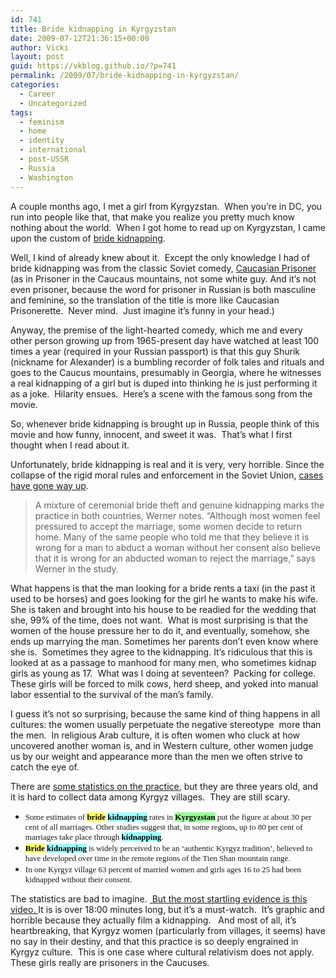```yaml
---
id: 741
title: Bride kidnapping in Kyrgyzstan
date: 2009-07-12T21:36:15+00:00
author: Vicki
layout: post
guid: https://vkblog.github.io/?p=741
permalink: /2009/07/bride-kidnapping-in-kyrgyzstan/
categories:
  - Career
  - Uncategorized
tags:
  - feminism
  - home
  - identity
  - international
  - post-USSR
  - Russia
  - Washington
---
```

A couple months ago, I met a girl from Kyrgyzstan.  When you&#8217;re in DC, you run into people like that, that make you realize you pretty much know nothing about the world.  When I got home to read up on Kyrgyzstan, I came upon the custom of [bride kidnapping](http://en.wikipedia.org/wiki/Bride_kidnapping).

Well, I kind of already knew about it.  Except the only knowledge I had of bride kidnapping was from the classic Soviet comedy, [Caucasian Prisoner](http://www.imdb.com/title/tt0060584/) (as in Prisoner in the Caucaus mountains, not some white guy. And it&#8217;s not even prisoner, because the word for prisoner in Russian is both masculine and feminine, so the translation of the title is more like Caucasian Prisonerette.  Never mind.  Just imagine it&#8217;s funny in your head.)

Anyway, the premise of the light-hearted comedy, which me and every other person growing up from 1965-present day have watched at least 100 times a year (required in your Russian passport) is that this guy Shurik (nickname for Alexander) is a bumbling recorder of folk tales and rituals and goes to the Caucus mountains, presumably in Georgia, where he witnesses a real kidnapping of a girl but is duped into thinking he is just performing it as a joke.  Hilarity ensues.  Here&#8217;s a scene with the famous song from the movie.



So, whenever bride kidnapping is brought up in Russia, people think of this movie and how funny, innocent, and sweet it was.  That&#8217;s what I first thought when I read about it.

Unfortunately, bride kidnapping is real and it is very, very horrible. Since the collapse of the rigid moral rules and enforcement in the Soviet Union, [cases have gone way up](http://blogs.usatoday.com/sciencefair/2009/05/bride-kidnapping-increases-in-kazakhstan-kyrgyzstan.html).

> A mixture of ceremonial bride theft and genuine kidnapping marks the practice in both countries, Werner notes. &#8220;Although most women feel pressured to accept the marriage, some women decide to return home. Many of the same people who told me that they believe it is wrong for a man to abduct a woman without her consent also believe that it is wrong for an abducted woman to reject the marriage,&#8221; says Werner in the study.

<p style="text-align: left;">
  What happens is that the man looking for a bride rents a taxi (in the past it used to be horses) and goes looking for the girl he wants to make his wife. She is taken and brought into his house to be readied for the wedding that she, 99% of the time, does not want.  What is most surprising is that the women of the house pressure her to do it, and eventually, somehow, she ends up marrying the man. Sometimes her parents don&#8217;t even know where she is.  Sometimes they agree to the kidnapping. It&#8217;s ridiculous that this is looked at as a passage to manhood for many men, who sometimes kidnap girls as young as 17.  What was I doing at seventeen?  Packing for college.  These girls will be forced to milk cows, herd sheep, and yoked into manual labor essential to the survival of the man&#8217;s family.
</p>

<p style="text-align: left;">
  I guess it&#8217;s not so surprising, because the same kind of thing happens in all cultures: the women usually perpetuate the negative stereotype  more than the men.  In religious Arab culture, it is often women who cluck at how uncovered another woman is, and in Western culture, other women judge us by our weight and appearance more than the men we often strive to catch the eye of.
</p>

<p style="text-align: left;">
  There are <a href="http://74.125.95.132/search?q=cache:2ILyLd_iaRMJ:www.unfpa.org/16days/documents/pl_bridenapping_factsheet.doc+bride+kidnapping+kyrgyzstan&cd=11&hl=en&ct=clnk&gl=us&client=firefox-a">some statistics on the practice</a>, but they are three years old, and it is hard to collect data among Kyrgyz villages.  They are still scary.
</p>

<ul type="disc">
  <li>
    <span style="font-family: Times; font-size: small;">Some estimates of <strong style="color: black; background-color: #ffff66;">bride</strong> <strong style="color: black; background-color: #a0ffff;">kidnapping</strong> rates in <strong style="color: black; background-color: #99ff99;">Kyrgyzstan</strong> put the figure at about 30 per cent of all marriages. Other studies suggest that, in some regions, up to 80 per cent of marriages take place through <strong style="color: black; background-color: #a0ffff;">kidnapping</strong>.</span>
  </li>
  <li>
    <span style="font-family: Times; font-size: small;"><strong style="color: black; background-color: #ffff66;">Bride</strong> <strong style="color: black; background-color: #a0ffff;">kidnapping</strong> is widely perceived to be an ‘authentic Kyrgyz tradition’, believed to have developed over time in the remote regions of the Tien Shan mountain range.</span>
  </li>
  <li>
    <span style="font-family: Times; font-size: small;">In one Kyrgyz village 63 percent of married women and girls ages 16 to 25 had been kidnapped without their consent.</span>
  </li>
</ul>

<p style="text-align: left;">
  <p>
    The statistics are bad to imagine. <a href="http://www.pbs.org/frontlineworld/stories/kyrgyzstan/"> But the most startling evidence is this video. </a> It is is over 18:00 minutes long, but it&#8217;s a must-watch.  It&#8217;s graphic and horrible because they actually film a kidnapping.   And most of all, it&#8217;s heartbreaking, that Kyrgyz women (particularly from villages, it seems) have no say in their destiny, and that this practice is so deeply engrained in Kyrgyz culture.  This is one case where cultural relativism does not apply. These girls really are prisoners in the Caucuses.
  </p>
